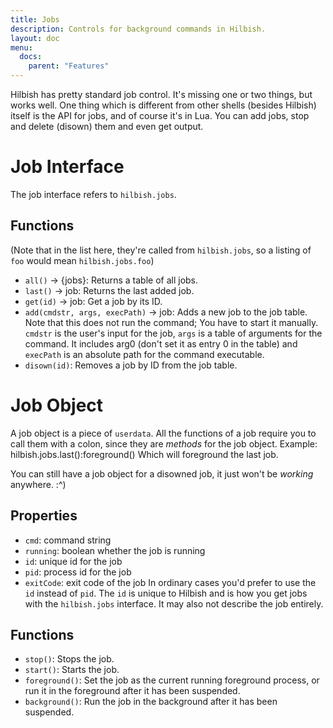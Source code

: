```yaml
---
title: Jobs
description: Controls for background commands in Hilbish.
layout: doc
menu: 
  docs:
    parent: "Features"
---
```


Hilbish has pretty standard job control. It's missing one or two things,
but works well. One thing which is different from other shells
(besides Hilbish) itself is the API for jobs, and of course it's in Lua.
You can add jobs, stop and delete (disown) them and even get output.

# Job Interface
The job interface refers to `hilbish.jobs`.
## Functions
(Note that in the list here, they're called from `hilbish.jobs`, so
a listing of `foo` would mean `hilbish.jobs.foo`)

- `all()` -> {jobs}: Returns a table of all jobs.
- `last()` -> job: Returns the last added job.
- `get(id)` -> job: Get a job by its ID.
- `add(cmdstr, args, execPath)` -> job: Adds a new job to the job table.
Note that this does not run the command; You have to start it manually.
`cmdstr` is the user's input for the job, `args` is a table of arguments
for the command. It includes arg0 (don't set it as entry 0 in the table)
and `execPath` is an absolute path for the command executable.
- `disown(id)`: Removes a job by ID from the job table.

# Job Object
A job object is a piece of `userdata`. All the functions of a job require
you to call them with a colon, since they are *methods* for the job object.
Example: hilbish.jobs.last():foreground()
Which will foreground the last job.

You can still have a job object for a disowned job,
it just won't be *working* anywhere. :^)

## Properties
- `cmd`: command string
- `running`: boolean whether the job is running
- `id`: unique id for the job
- `pid`: process id for the job
- `exitCode`: exit code of the job
In ordinary cases you'd prefer to use the `id` instead of `pid`.
The `id` is unique to Hilbish and is how you get jobs with the
`hilbish.jobs` interface. It may also not describe the job entirely.

## Functions
- `stop()`: Stops the job.
- `start()`: Starts the job.
- `foreground()`: Set the job as the current running foreground process, or
run it in the foreground after it has been suspended.
- `background()`: Run the job in the background after it has been suspended.
